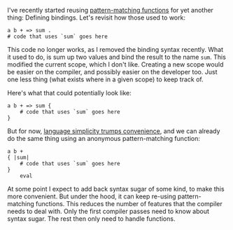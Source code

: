 I've recently started reusing [pattern-matching functions](/daily/2024-08-17)
for yet another thing: Defining bindings. Let's revisit how those used to work:

```
a b + => sum .
# code that uses `sum` goes here
```

This code no longer works, as I removed the binding syntax recently. What it
used to do, is sum up two values and bind the result to the name `sum`. This
modified the current scope, which I don't like. Creating a new scope would be
easier on the compiler, and possibly easier on the developer too. Just one less
thing (what exists where in a given scope) to keep track of.

Here's what that could potentially look like:

```
a b + => sum {
    # code that uses `sum` goes here
}
```

But for now,
[language simplicity trumps convenience](https://github.com/hannobraun/caterpillar?tab=readme-ov-file#minimalism-over-readability-for-now),
and we can already do the same thing using an anonymous pattern-matching
function:

```
a b +
{ |sum|
    # code that uses `sum` goes here
}
    eval
```

At some point I expect to add back syntax sugar of some kind, to make this more
convenient. But under the hood, it can keep re-using pattern-matching functions.
This reduces the number of features that the compiler needs to deal with. Only
the first compiler passes need to know about syntax sugar. The rest then only
need to handle functions.
